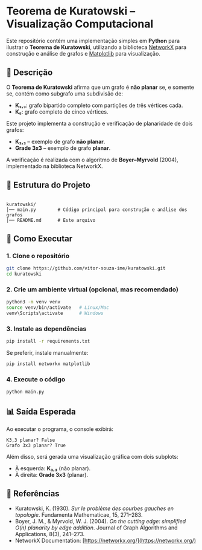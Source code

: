 
# Teorema de Kuratowski – Visualização Computacional

Este repositório contém uma implementação simples em **Python** para ilustrar o **Teorema de Kuratowski**, utilizando a biblioteca [NetworkX](https://networkx.org/) para construção e análise de grafos e [Matplotlib](https://matplotlib.org/) para visualização.

## 📌 Descrição

O **Teorema de Kuratowski** afirma que um grafo é **não planar** se, e somente se, contém como subgrafo uma subdivisão de:
- **K₃,₃**: grafo bipartido completo com partições de três vértices cada.
- **K₅**: grafo completo de cinco vértices.

Este projeto implementa a construção e verificação de planaridade de dois grafos:
- **K₃,₃** – exemplo de grafo **não planar**.
- **Grade 3x3** – exemplo de grafo **planar**.

A verificação é realizada com o algoritmo de **Boyer–Myrvold** (2004), implementado na biblioteca NetworkX.

## 📂 Estrutura do Projeto

```

kuratowski/
│── main.py        # Código principal para construção e análise dos grafos
│── README.md      # Este arquivo

````

## 🚀 Como Executar

### 1. Clone o repositório
```bash
git clone https://github.com/vitor-souza-ime/kuratowski.git
cd kuratowski
````

### 2. Crie um ambiente virtual (opcional, mas recomendado)

```bash
python3 -m venv venv
source venv/bin/activate   # Linux/Mac
venv\Scripts\activate      # Windows
```

### 3. Instale as dependências

```bash
pip install -r requirements.txt
```

Se preferir, instale manualmente:

```bash
pip install networkx matplotlib
```

### 4. Execute o código

```bash
python main.py
```

## 📊 Saída Esperada

Ao executar o programa, o console exibirá:

```
K3,3 planar? False
Grafo 3x3 planar? True
```

Além disso, será gerada uma visualização gráfica com dois subplots:

* À esquerda: **K₃,₃** (não planar).
* À direita: **Grade 3x3** (planar).

## 📖 Referências

* Kuratowski, K. (1930). *Sur le problème des courbes gauches en topologie*. Fundamenta Mathematicae, 15, 271–283.
* Boyer, J. M., & Myrvold, W. J. (2004). *On the cutting edge: simplified O(n) planarity by edge addition*. Journal of Graph Algorithms and Applications, 8(3), 241–273.
* NetworkX Documentation: [https://networkx.org/](https://networkx.org/)

